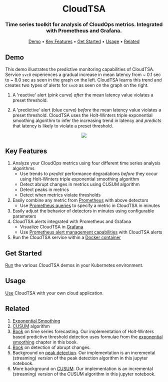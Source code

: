 <h1 align="center">
  <br>
  CloudTSA
  <br>
</h1>

<h3 align="center">Time series toolkit for analysis of CloudOps metrics. Integrated with Prometheus and Grafana.</h3>

<p align="center">
  <a href="#demo">Demo</a> •
  <a href="#key-features">Key Features</a> •
  <a href="#get-started">Get Started</a> •
  <a href="#usage">Usage</a> •
  <a href="#related">Related</a>
</p>

## Demo
This demo illustrates the predictive monitoring capabilities of CloudTSA.
Service `svc0` experiences a gradual increase in mean latency from ~ 0.1 sec to ~ 8.0 sec as seen in the graph on the left. CloudTSA learns this trend and creates two types of alerts for `svc0` as seen on the graph on the right.

  1. A 'reactive' alert (pink curve) *after* the mean latency value violates a preset threshold.

  2. A 'predictive' alert (blue curve) *before* the mean latency value violates a preset threshold. CloudTSA uses the Holt-Winters triple exponential smoothing algorithm to infer the increasing trend in latency and *predicts* that latency is likely to violate a preset threshold.

<p align="center">
  <img src="./docs/gif/gradual_latency.gif">
</p>

## Key Features

1. Analyze your CloudOps metrics using four different time series analysis algorithms
    * Use trends to *predict* performance degradations *before* they occur using Holt-Winters triple exponential smoothing algorithm
    * Detect abrupt changes in metrics using CUSUM algorithm
    * Detect peaks in metrics
    * Detect when metrics violate thresholds
2. Easily combine any metric from [Prometheus](https://prometheus.io) with above detectors
    * Use [Prometheus queries](https://prometheus.io/docs/prometheus/latest/querying/basics/) to specify a metric in CloudTSA in minutes
3. Easily adjust the behavior of detectors in minutes using configurable parameters
4. CloudTSA alerts integrated with Prometheus and Grafana
    * Visualize CloudTSA in [Grafana](https://grafana.com)
    * Use [Prometheus alert management capabilities](https://prometheus.io/docs/alerting/alertmanager/) with CloudTSA alerts
5. Run the CloudTSA service within a [Docker container](https://www.docker.com)

## Get Started
[Run](./docs/getstarted.md) the various CloudTSA demos in your Kubernetes environment.

## Usage
[Use](./docs/usage.md) CloudTSA with your own cloud application.

## Related
1. [Exponential Smoothing](https://en.wikipedia.org/wiki/Exponential_smoothing)
2. [CUSUM](https://en.wikipedia.org/wiki/CUSUM) algorithm
3. [Book](https://otexts.com/fpp2/) on time series forecasting. Our implementation of Holt-Winters based predictive threshold detection uses formulae from the [exponential smoothing](https://otexts.com/fpp2/expsmooth.html) chapter in this book.
4. [Book](http://people.irisa.fr/Michele.Basseville/kniga/kniga.pdf) on detection of abrupt changes.
5. Background on [peak detection](https://nbviewer.jupyter.org/github/demotu/BMC/blob/master/notebooks/DetectPeaks.ipynb). Our implementation is an incremental (streaming) version of the peak detection algorithm in this jupyter notebook.
6. More background on [CUSUM](https://nbviewer.jupyter.org/github/demotu/BMC/blob/master/notebooks/DetectCUSUM.ipynb). Our implementation is an incremental (streaming) version of the CUSUM algorithm in this jupyter notebook.
